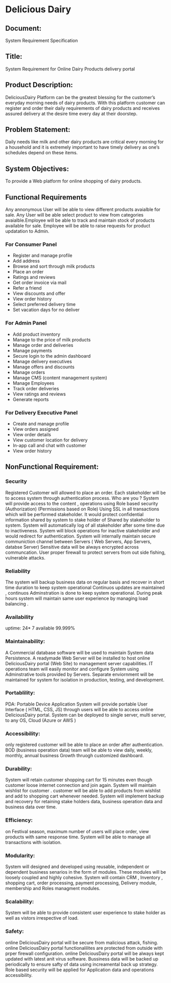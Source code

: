 # Delicious Dairy
## Document:
System Requirement Specification

## Title:
System Requirement for Online Dairy Products delivery portal

## Product Description:
DeliciousDairy Platform can be the greatest blessing for the customer’s everyday morning needs of dairy products. With this platform customer can register and order their daily requirements of dairy products and receives assured delivery at the desire time every day at their doorstep.

## Problem Statement:
Daily needs like milk and other dairy products are critical every morning for a household and it is extremely important to have timely delivery as one’s schedules depend on these items. 

## System Objectives:
To provide a Web platform for online shopping of dairy products. 


## Functional Requirements

Any annonymous User will be able to view different products avaialble for sale. Any User will be able select product to view from categories avaialble.Employee will be able to track and maintain stock of products available for sale. Employee will be able to raise requests for product updatation to Admin.

### For Consumer Panel
- Register and manage profile
- Add address
- Browse and sort through milk products
- Place an order
- Ratings and reviews
- Get order invoice via mail
- Refer a friend
- View discounts and offer
- View order history
- Select preferred delivery time
- Set vacation days for no deliver

### For Admin Panel
- Add product inventory
- Manage to the price of milk products
- Manage order and deliveries
- Manage payments
- Secure login to the admin dashboard
- Manage delivery executives
- Manage offers and discounts
- Manage orders
- Manage CMS (content management system)
- Manage Employees
- Track order deliveries
- View ratings and reviews
- Generate reports

### For Delivery Executive Panel
- Create and manage profile
- View orders assigned
- View order details
- View customer location for delivery
- In-app call and chat with customer
- View order history

## NonFunctional Requirement:
### Security
Registered Customer will allowed to place an order. Each stakeholder will be to access system through authentication process. Who are you ? System will provide access to the content , operations using Role based security (Authorization) (Permissions based on Role) Using SSL in all transactions which will be performed stakeholder. It would protect confidential information shared by system to stake holder of Shared by stakeholder to system. System will automatically log of all stakeholder after some time due to inactiveness. System will block operations for inactive stakeholder and would redirect for authentication. System will internally maintain secure communiction channel between Servers ( Web Servers, App Servers, databse Server) Sensitive data will be always encrypted across communcation. User proper firewall to protect servers from out side fishing, vulnerable attacks.

### Reliability
The system will backup business data on regular basis and recover in short time duration to keep system operational Continuos updates are maintained , continuos Adminstration is done to keep system operational. During peak hours system will maintain same user experience by managing load balancing .

### Availability
uptime: 24* 7 available 99.999%

### Maintainability:
A Commercial database software will be used to maintain System data Persistence. A readymade Web Server will be installed to host online DeliciousDairy portal (Web Site) to management server capabilities. IT operations team will easily monitor and configure System using Adminstrative tools provided by Servers. Separate enviornment will be maintained for system for isolation in production, testing, and development.

### Portablility:
PDA: Portable Device Application System will provide portable User Interface ( HTML, CSS, JS) through users will be able to access online DeliciousDairy portal. System can be deployed to single server, multi server, to any OS, Cloud (Azure or AWS )

### Accessibility:
only registered customer will be able to place an order after authentication. BOD (business operation data) team will be able to view daily, weekly, monthly, annual business Growth thruogh customized dashboard.

### Durability:
System will retain customer shopping cart for 15 minutes even though customer loose internet connection and join again. System will maintain wishlist for customer . customer will be able to add products from wishlist and add to shopping cart whenever needed. System will implement backup and recovery for retaining stake holders data, business operation data and business data over time.

### Efficiency:
on Festival season, maximum number of users will place order, view products with same response time. System will be able to manage all transactions with isolation.

### Modularity:
System will designed and developed using reusable, independent or dependent business senarios in the form of modules. These modules will be loosely coupled and highly cohesive. System will contain CRM , Inventory , shopping cart, order processing, payment processing, Delivery module, membership and Roles managment modules.

### Scalability:
System will be able to provide consistent user experience to stake holder as well as vistors irrespective of load.

### Safety:
online DeliciousDairy portal will be secure from malicious attack, fishing. online DeliciousDairy portal functionalilites are protected from outside with prper firewall configuration. online DeliciousDairy portal will be always kept updated with latest anit virus software. Bussiness data will be backed up periodically to ensure safty of data using increamental back up strategy. Role based security will be applied for Application data and operations accessibility.



















